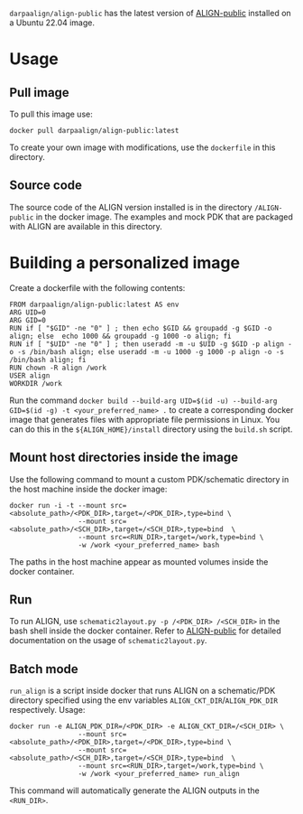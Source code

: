 `darpaalign/align-public` has the latest version of [ALIGN-public](https://github.com/ALIGN-analoglayout/ALIGN-public) installed on a Ubuntu 22.04 image.
# Usage
## Pull image
To pull this image use:
```
docker pull darpaalign/align-public:latest 
```
To create your own image with modifications, use the `dockerfile` in this directory.

## Source code
The source code of the ALIGN version installed is in the directory `/ALIGN-public` in the docker image. The examples and mock PDK that are packaged with ALIGN are available in this directory.

# Building a personalized image
Create a dockerfile with the following contents:
```
FROM darpaalign/align-public:latest AS env
ARG UID=0
ARG GID=0
RUN if [ "$GID" -ne "0" ] ; then echo $GID && groupadd -g $GID -o align; else  echo 1000 && groupadd -g 1000 -o align; fi
RUN if [ "$UID" -ne "0" ] ; then useradd -m -u $UID -g $GID -p align -o -s /bin/bash align; else useradd -m -u 1000 -g 1000 -p align -o -s /bin/bash align; fi
RUN chown -R align /work
USER align
WORKDIR /work
```
Run the command  `docker build --build-arg UID=$(id -u) --build-arg GID=$(id -g) -t <your_preferred_name> .` to create a corresponding docker image that generates files with appropriate file permissions in Linux.
You can do this in the `${ALIGN_HOME}/install` directory using the `build.sh` script.

## Mount host directories inside the image
Use the following command to mount a custom PDK/schematic directory in the host machine inside the docker image:
```
docker run -i -t --mount src=<absolute_path>/<PDK_DIR>,target=/<PDK_DIR>,type=bind \
                 --mount src=<absolute_path>/<SCH_DIR>,target=/<SCH_DIR>,type=bind  \
                 --mount src=<RUN_DIR>,target=/work,type=bind \
                 -w /work <your_preferred_name> bash
```
The paths in the host machine appear as mounted volumes inside the docker container.

## Run
To run ALIGN, use `schematic2layout.py -p /<PDK_DIR> /<SCH_DIR>` in the bash shell inside the docker container.
Refer to [ALIGN-public](https://github.com/ALIGN-analoglayout/ALIGN-public) for detailed documentation on the usage of `schematic2layout.py`.

## Batch mode
`run_align` is a script inside docker that runs ALIGN on a schematic/PDK directory specified using the env variables `ALIGN_CKT_DIR`/`ALIGN_PDK_DIR` respectively.
Usage:
```
docker run -e ALIGN_PDK_DIR=/<PDK_DIR> -e ALIGN_CKT_DIR=/<SCH_DIR> \
                 --mount src=<absolute_path>/<PDK_DIR>,target=/<PDK_DIR>,type=bind \
                 --mount src=<absolute_path>/<SCH_DIR>,target=/<SCH_DIR>,type=bind  \
                 --mount src=<RUN_DIR>,target=/work,type=bind \
                 -w /work <your_preferred_name> run_align
```
This command will automatically generate the ALIGN outputs in the `<RUN_DIR>`.
